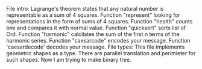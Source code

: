 File intro:
Lagrange's theorem states that any natural number is representable as a sum of 4 squares.
Function "represent" looking for representations in the form of sums of 4 squares.
Function "health" counts bmi and compares it with normal value.
Function "quicksort" sorts list of Ord.
Function "harmonic" calcilates the sum of the first n terms of the harmonic series.
Function "caesarcode" encodes your message.
Function 'caesardecode' decodes your message.
File types:
This file implements geometric shapes as a type.
There are parallel translation and perimieter for such shapes.
Now I am trying to make binary tree.
